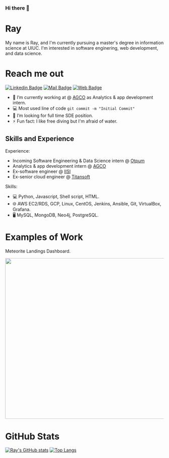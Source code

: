 ### Hi there 👋

# Ray
My name is Ray, and I'm currently pursuing a master's degree in information science at UIUC.
I'm interested in software enginering, web development, and data science.

# Reach me out
[![Linkedin Badge](https://img.shields.io/badge/LinkedIn-blue?style=flat&logo=linkedin&labelColor=blue)](https://www.linkedin.com/in/jui-ting-ray-chang/) 
[![Mail Badge](https://img.shields.io/badge/Mail-Ray%20Chang-red)](jtchang2@illinois.edu)
[![Web Badge](https://img.shields.io/badge/Web-Ray%20Chang-yellow)](https://raychangcode.github.io/personal_site/)

- 🔭 I’m currently working at @ [AGCO](https://www.agcocorp.com/) as Analytics & app development intern.
- :computer: Most used line of code `git commit -m "Initial Commit"`
- 🤔 I’m looking for full time SDE position.
- ⚡ Fun fact: I like free diving but I'm afraid of water.

## Skills and Experience
Experience:
* Incoming Software Engineering & Data Science intern @ [Otpum](https://www.optumlabs.com/)
* Analytics & app development intern @ [AGCO](https://www.agcocorp.com/)
* Ex-software engineer @ [IISI](https://www.iisigroup.com/)
* Ex-senior cloud engineer @ [Titansoft](https://www.titansoft.com/en)

Skills:
* 💻 Python, Javascript, Shell script, HTML.
* 🌐 AWS EC2/RDS, GCP, Linux, CentOS, Jenkins, Ansible, Git, VirtualBox, Grafana.
* 🖥 MySQL, MongoDB, Neo4j, PostgreSQL.


# Examples of Work
<label>Meteorite Landings Dashboard.</label>
<div>
<img src="https://github.com/raychangCode/personal_site/blob/dad055140060df4519925f089b52f7d878462b0a/images/meteor.png" width="512" >
</div>

# GitHub Stats
[![Ray's GitHub stats](https://github-readme-stats.vercel.app/api?username=raychangCode)](https://github.com/anuraghazra/github-readme-stats)
[![Top Langs](https://github-readme-stats.vercel.app/api/top-langs/?username=raychangCode)](https://github.com/anuraghazra/github-readme-stats)

